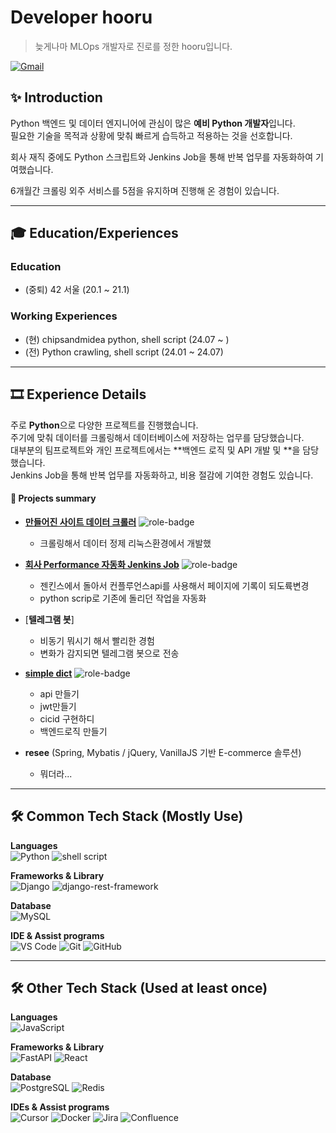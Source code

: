 # Developer hooru
> 늦게나마 MLOps 개발자로 진로를 정한 hooru입니다.

[![Gmail](https://img.shields.io/badge/djgnfj@gmail.com-EA4335.svg?&style=for-the-badge&logo=Gmail&logoColor=white)](mailto:djgnfj3795@gmail.com)

## ✨ Introduction
Python 백엔드 및 데이터 엔지니어에 관심이 많은 **예비 Python 개발자**입니다.  
필요한 기술을 목적과 상황에 맞춰 빠르게 습득하고 적용하는 것을 선호합니다.  

회사 재직 중에도 Python 스크립트와 Jenkins Job을 통해 반복 업무를 자동화하여 기여했습니다.

6개월간 크롤링 외주 서비스를 5점을 유지하며 진행해 온 경험이 있습니다.

---

## 🎓 Education/Experiences

### Education
- (중퇴) 42 서울 (20.1 ~ 21.1)

### Working Experiences
- (현) chipsandmidea python, shell script (24.07 ~ )
- (전) Python crawling, shell script (24.01 ~ 24.07)


---

## 🎞 Experience Details

주로 **Python**으로 다양한 프로젝트를 진행했습니다.  
주기에 맞춰 데이터를 크롤링해서 데이터베이스에 저장하는 업무를 담당했습니다.  
대부분의 팀프로젝트와 개인 프로젝트에서는 **백엔드 로직 및 API 개발 및 **을 담당했습니다.  
Jenkins Job을 통해 반복 업무를 자동화하고, 비용 절감에 기여한 경험도 있습니다.



#### 📜 Projects summary

- [**만들어진 사이트 데이터 크롤러**](http://www.chongshin.ac.kr) ![role-badge](https://img.shields.io/badge/Role-FE-red)  
  - 크롤링해서 데이터 정제 리눅스환경에서 개발했

- [**회사 Performance 자동화 Jenkins Job**](https://jaseng.education) ![role-badge](https://img.shields.io/badge/Role-FE-red)  
  - 젠킨스에서 돌아서 컨플루언스api를 사용해서 페이지에 기록이 되도륙변경
  - python scrip로 기존에 돌리던 작업을 자동화

- [**텔레그램 봇**]  
  - 비동기 뭐시기 해서 빨리한 경험
  - 변화가 감지되면 텔레그램 봇으로 전송

- [**simple dict**](http://jb.ac.kr) ![role-badge](https://img.shields.io/badge/Role-FE/BE-blueviolet)  
  - api 만들기
  - jwt만들기
  - cicid 구현하디
  - 백엔드로직 만들기

- **resee** (Spring, Mybatis / jQuery, VanillaJS 기반 E-commerce 솔루션)  
  - 뭐더라...
---

## 🛠 Common Tech Stack (Mostly Use)

**Languages**  
![Python](https://img.shields.io/badge/Python-3776AB.svg?&style=for-the-badge&logo=Python&logoColor=white)
![shell script](https://img.shields.io/badge/shell%20script-4EAA25.svg?&style=for-the-badge&logo=shell&logoColor=white)

**Frameworks & Library**  
![Django](https://img.shields.io/badge/Django-092E20.svg?&style=for-the-badge&logo=Django&logoColor=white)
![django-rest-framework](https://img.shields.io/badge/django--rest--framework-092E20.svg?&style=for-the-badge&logo=django-rest-framework&logoColor=white)

**Database**  
![MySQL](https://img.shields.io/badge/MySQL-4479A1.svg?&style=for-the-badge&logo=MySQL&logoColor=white)

**IDE & Assist programs**  
![VS Code](https://img.shields.io/badge/Visual%20Studio%20Code-007ACC.svg?&style=for-the-badge&logo=VisualStudioCode&logoColor=white)
![Git](https://img.shields.io/badge/Git-F05032.svg?&style=for-the-badge&logo=Git&logoColor=white)
![GitHub](https://img.shields.io/badge/GitHub-181717.svg?&style=for-the-badge&logo=GitHub&logoColor=white)

---

## 🛠 Other Tech Stack (Used at least once)

**Languages**  
![JavaScript](https://img.shields.io/badge/JavaScript-f7df12.svg?&style=for-the-badge&logo=JavaScript&logoColor=black)

**Frameworks & Library**  
![FastAPI](https://img.shields.io/badge/FastAPI-009488.svg?&style=for-the-badge&logo=FastAPI&logoColor=white)
![React](https://img.shields.io/badge/React-61DAFB.svg?&style=for-the-badge&logo=React&logoColor=black)

**Database**  
![PostgreSQL](https://img.shields.io/badge/PostgreSQL-4169E1.svg?&style=for-the-badge&logo=PostgreSQL&logoColor=white)
![Redis](https://img.shields.io/badge/Redis-DC382D.svg?&style=for-the-badge&logo=Redis&logoColor=white)

**IDEs & Assist programs**  
![Cursor](https://img.shields.io/badge/Cursor-000000.svg?&style=for-the-badge&logo=Cursor&logoColor=white)
![Docker](https://img.shields.io/badge/Docker-2496ED.svg?&style=for-the-badge&logo=Docker&logoColor=white)
![Jira](https://img.shields.io/badge/Jira-0052CC.svg?&style=for-the-badge&logo=Jira&logoColor=white)
![Confluence](https://img.shields.io/badge/Confluence-172B4D.svg?&style=for-the-badge&logo=Confluence&logoColor=white)
